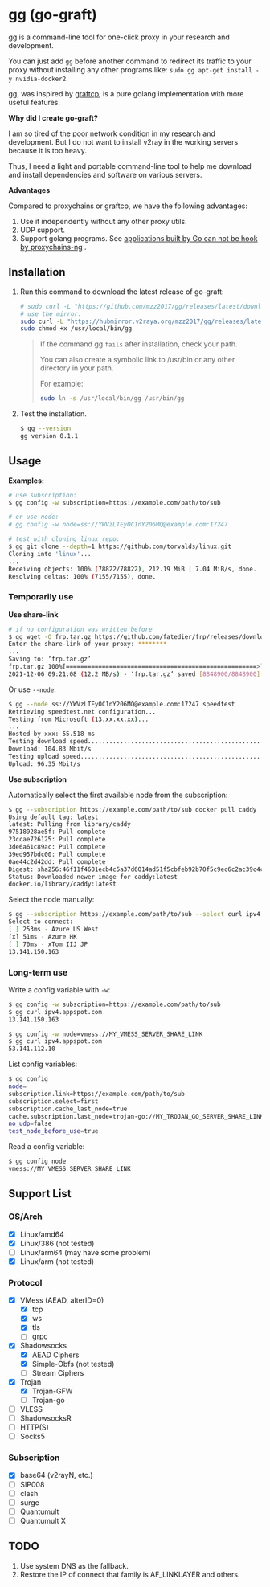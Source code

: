 # gg (go-graft)

gg is a command-line tool for one-click proxy in your research and development.

You can just add `gg` before another command to redirect its traffic to your proxy without installing any other
programs like: `sudo gg apt-get install -y nvidia-docker2`.

gg, was inspired by [graftcp](https://github.com/hmgle/graftcp), is a pure golang implementation with more useful
features.

**Why did I create go-graft?**

I am so tired of the poor network condition in my research and development. But I do not want to install v2ray in the
working servers because it is too heavy.

Thus, I need a light and portable command-line tool to help me download and install dependencies and software on various
servers.

**Advantages**

Compared to proxychains or graftcp, we have the following advantages:

1. Use it independently without any other proxy utils.
2. UDP support.
3. Support golang programs.
   See [applications built by Go can not be hook by proxychains-ng](https://github.com/rofl0r/proxychains-ng/issues/199)
   .

## Installation

1. Run this command to download the latest release of go-graft:

    ```bash
    # sudo curl -L "https://github.com/mzz2017/gg/releases/latest/download/gg-$(uname -s)-$(uname -m)" -o /usr/local/bin/gg
    # use the mirror:
    sudo curl -L "https://hubmirror.v2raya.org/mzz2017/gg/releases/latest/download/gg-$(uname -s)-$(uname -m)" -o /usr/local/bin/gg
    sudo chmod +x /usr/local/bin/gg
    ```

   > If the command gg `fails` after installation, check your path.
   >
   > You can also create a symbolic link to /usr/bin or any other directory in your path.
   >
   > For example:
   >
   > ```bash
    > sudo ln -s /usr/local/bin/gg /usr/bin/gg
    > ```
2. Test the installation.
   ```bash
   $ gg --version
   gg version 0.1.1
   ```

## Usage

**Examples:**

```bash
# use subscription:
$ gg config -w subscription=https://example.com/path/to/sub

# or use node:
# gg config -w node=ss://YWVzLTEyOC1nY206MQ@example.com:17247

# test with cloning linux repo:
$ gg git clone --depth=1 https://github.com/torvalds/linux.git
Cloning into 'linux'...
...
Receiving objects: 100% (78822/78822), 212.19 MiB | 7.04 MiB/s, done.
Resolving deltas: 100% (7155/7155), done.
```

### Temporarily use

**Use share-link**

```bash
# if no configuration was written before
$ gg wget -O frp.tar.gz https://github.com/fatedier/frp/releases/download/v0.38.0/frp_0.38.0_linux_amd64.tar.gz
Enter the share-link of your proxy: ********
...
Saving to: ‘frp.tar.gz’
frp.tar.gz 100%[=====================================================>] 8.44M 12.2MB/s in 0.7s    
2021-12-06 09:21:08 (12.2 MB/s) - ‘frp.tar.gz’ saved [8848900/8848900]
```

Or use `--node`:

```bash
$ gg --node ss://YWVzLTEyOC1nY206MQ@example.com:17247 speedtest
Retrieving speedtest.net configuration...
Testing from Microsoft (13.xx.xx.xx)...
...
Hosted by xxx: 55.518 ms
Testing download speed................................................................................
Download: 104.83 Mbit/s
Testing upload speed......................................................................................................
Upload: 96.35 Mbit/s
```

**Use subscription**

Automatically select the first available node from the subscription:

```bash
$ gg --subscription https://example.com/path/to/sub docker pull caddy
Using default tag: latest
latest: Pulling from library/caddy
97518928ae5f: Pull complete
23ccae726125: Pull complete
3de6a61c89ac: Pull complete
39ed957bdc00: Pull complete
0ae44c2d42dd: Pull complete
Digest: sha256:46f11f4601ecb4c5a37d6014ad51f5cbfeb92b70f5c9ec6c2ac39c4c1a325588
Status: Downloaded newer image for caddy:latest
docker.io/library/caddy:latest
```

Select the node manually:

```bash
$ gg --subscription https://example.com/path/to/sub --select curl ipv4.appspot.com
Select to connect:
[ ] 253ms - Azure US West
[x] 51ms - Azure HK
[ ] 70ms - xTom IIJ JP
13.141.150.163
```

### Long-term use

Write a config variable with `-w`:

```bash
$ gg config -w subscription=https://example.com/path/to/sub
$ gg curl ipv4.appspot.com
13.141.150.163
```

```bash
$ gg config -w node=vmess://MY_VMESS_SERVER_SHARE_LINK
$ gg curl ipv4.appspot.com
53.141.112.10
```

List config variables:

```bash
$ gg config
node=
subscription.link=https://example.com/path/to/sub
subscription.select=first
subscription.cache_last_node=true
cache.subscription.last_node=trojan-go://MY_TROJAN_GO_SERVER_SHARE_LINK
no_udp=false
test_node_before_use=true
```

Read a config variable:

```bash
$ gg config node
vmess://MY_VMESS_SERVER_SHARE_LINK
```

## Support List

### OS/Arch

- [x] Linux/amd64
- [x] Linux/386 (not tested)
- [ ] Linux/arm64 (may have some problem)
- [x] Linux/arm (not tested)

### Protocol

- [x] VMess (AEAD, alterID=0)
    - [x] tcp
    - [x] ws
    - [x] tls
    - [ ] grpc
- [x] Shadowsocks
    - [x] AEAD Ciphers
    - [x] Simple-Obfs (not tested)
    - [ ] Stream Ciphers
- [x] Trojan
    - [x] Trojan-GFW
    - [ ] Trojan-go
- [ ] VLESS
- [ ] ShadowsocksR
- [ ] HTTP(S)
- [ ] Socks5

### Subscription

- [x] base64 (v2rayN, etc.)
- [ ] SIP008
- [ ] clash
- [ ] surge
- [ ] Quantumult
- [ ] Quantumult X

## TODO

1. Use system DNS as the fallback.
2. Restore the IP of connect that family is AF_LINKLAYER and others.
